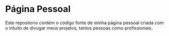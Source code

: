 # Página Pessoal

Este repositorio contém o código fonte de minha página pessoal criada com o intuito de divugar meus projetos, tantos pessoas como profissionais. 

